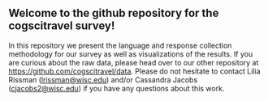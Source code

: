 ## Welcome to the github repository for the cogscitravel survey! 

In this repository we present the language and response collection methodology for our survey as well as visualizations of the results. If you are curious about the raw data, please head over to our other repository at https://github.com/cogscitravel/data. Please do not hesitate to contact Lilia Rissman (lrissman@wisc.edu) and/or Cassandra Jacobs (cjacobs2@wisc.edu) if you have any questions about this work.
